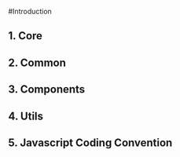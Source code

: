 #Introduction
## 1. Core
## 2. Common
## 3. Components
## 4. Utils
## 5. Javascript Coding Convention 